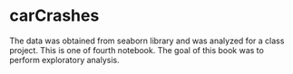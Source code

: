 # carCrashes
The data was obtained from seaborn library and was analyzed for a class project. This is one of fourth notebook. The goal of this book was to perform exploratory analysis.  
